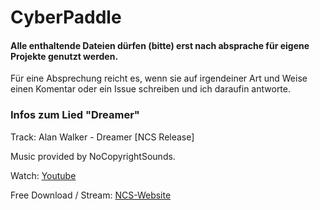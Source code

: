 # CyberPaddle
#### Alle enthaltende Dateien dürfen (bitte) erst nach absprache für eigene Projekte genutzt werden. 
Für eine Absprechung reicht es, wenn sie auf irgendeiner Art und Weise einen Komentar oder ein Issue schreiben und ich daraufin antworte.

### Infos zum Lied "Dreamer"

Track: Alan Walker - Dreamer [NCS Release] 

Music provided by NoCopyrightSounds.

Watch: [Youtube](http://ncs.lnk.to/dreamerAT/youtube)

Free Download / Stream: [NCS-Website](http://ncs.io/dreamer)


